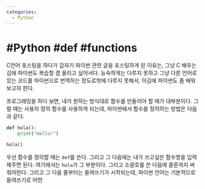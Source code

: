 ```yaml
---
categories:
  - Python
---
```


# #Python #def #functions

C언어 포스팅을 하다가 갑자기 파이썬 관련 글을 포스팅하게 된 이유는, 그냥 C 배우는 김에 파이썬도 복습할 겸 올리고 싶어서다. 능숙하게는 다루지 못하고 그냥 다른 언어로 있는 코드를 파이썬으로 번역하는 정도로밖에 다루지 못해서, 이김에 파이썬도 좀 배워보고자 한다.

프로그래밍을 하다 보면, 내가 원하는 방식대로 함수를 만들어야 할 때가 대부분이다. 그럴 때는 사용자 정의 함수를 사용하게 되는데, 파이썬에서 함수를 정의하는 방법은 다음과 같다.

```python
def hola():
	print("Hello!")

hola()
```

우선 함수를 정의할 때는 `def`를 쓴다. 그리고 그 다음에는 내가 쓰고싶은 함수명을 입력해주면 된다. 여기에서는 `hola`가 그 부분이다. 그리고 소괄호를 쓴 다음에 콜론까지 써줘야한다. 그리고 그 다음 줄부터는 들여쓰기가 시작되는데, 파이썬 언어는 기본적으로 들여쓰기로 어떤 
<!--stackedit_data:
eyJoaXN0b3J5IjpbMTY2NTkyMDMzM119
-->